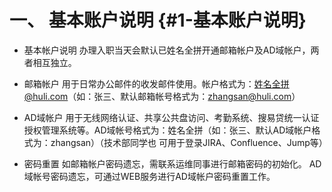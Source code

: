 # 一、 基本账户说明 {#1-基本账户说明}

* 基本帐户说明 办理入职当天会默认已姓名全拼开通邮箱帐户及AD域帐户，两者相互独立。

* 邮箱帐户 用于日常办公邮件的收发邮件使用。帐户格式为：姓名全拼@huli.com（如：张三、默认邮箱帐号格式为：zhangsan@huli.com）

* AD域帐户 用于无线网络认证、共享公共盘访问、考勤系统、搜易贷统一认证授权管理系统等。AD域帐号格式为：姓名全拼（如：张三、默认AD域帐户格式为：zhangsan）（技术部同学也 可用于登录JIRA、Confluence、Jump等）

* 密码重置 如邮箱帐户密码遗忘，需联系运维同事进行邮箱密码的初始化。 AD域帐号密码遗忘，可通过WEB服务进行AD域帐户密码重置工作。



